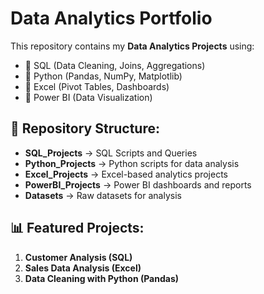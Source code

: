 # Data Analytics Portfolio

This repository contains my **Data Analytics Projects** using:
- 📌 SQL (Data Cleaning, Joins, Aggregations)
- 📌 Python (Pandas, NumPy, Matplotlib)
- 📌 Excel (Pivot Tables, Dashboards)
- 📌 Power BI (Data Visualization)

## 📂 Repository Structure:
- **SQL_Projects** → SQL Scripts and Queries
- **Python_Projects** → Python scripts for data analysis
- **Excel_Projects** → Excel-based analytics projects
- **PowerBI_Projects** → Power BI dashboards and reports
- **Datasets** → Raw datasets for analysis

## 📊 Featured Projects:
1. **Customer Analysis (SQL)**
2. **Sales Data Analysis (Excel)**
3. **Data Cleaning with Python (Pandas)**
